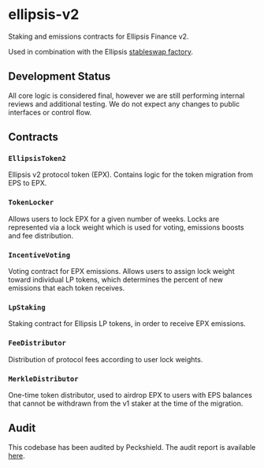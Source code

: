 # ellipsis-v2

Staking and emissions contracts for Ellipsis Finance v2.

Used in combination with the Ellipsis [stableswap factory](https://github.com/ellipsis-finance/factory).

## Development Status

All core logic is considered final, however we are still performing internal reviews and additional testing. We do not expect any changes to public interfaces or control flow.

##  Contracts

### `EllipsisToken2`

Ellipsis v2 protocol token (EPX). Contains logic for the token migration from EPS to EPX.

### `TokenLocker`

Allows users to lock EPX for a given number of weeks. Locks are represented via a lock weight which is used for voting, emissions boosts and fee distribution.

### `IncentiveVoting`

Voting contract for EPX emissions. Allows users to assign lock weight toward individual LP tokens, which determines the percent of new emissions that each token receives.

### `LpStaking`

Staking contract for Ellipsis LP tokens, in order to receive EPX emissions.

### `FeeDistributor`

Distribution of protocol fees according to user lock weights.

### `MerkleDistributor`

One-time token distributor, used to airdrop EPX to users with EPS balances that cannot be withdrawn from the v1 staker at the time of the migration.

## Audit

This codebase has been audited by Peckshield. The audit report is available [here](https://github.com/ellipsis-finance/ellipsis-audits/blob/master/PeckShield-Audit-Report-EllipsisV2Staking-v1.0.pdf).
